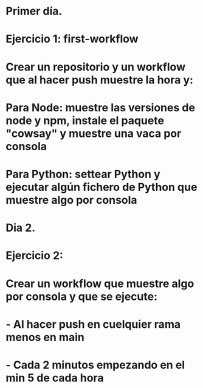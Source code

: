 # Primer día.
# Ejercicio 1: first-workflow

# Crear un repositorio y un workflow que al hacer push muestre la hora y:
# Para Node: muestre las versiones de node y npm, instale el paquete "cowsay" y muestre una vaca por consola
# Para Python: settear Python y ejecutar algún fichero de Python que muestre algo por consola

# Dia 2.
# Ejercicio 2:

# Crear un workflow que muestre algo por consola y que se ejecute: 
# - Al hacer push en cuelquier rama menos en main
# - Cada 2 minutos empezando en el min 5 de cada hora

